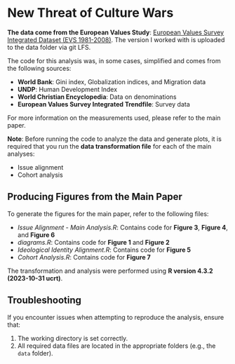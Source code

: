 # New Threat of Culture Wars

**The data come from the European Values Study**:
[European Values Survey Integrated Dataset (EVS 1981-2008)](https://doi.org/10.4232/1.14021). The version I worked with is uploaded to the data folder via git LFS.

The code for this analysis was, in some cases, simplified and comes from the following sources:

- **World Bank**: Gini index, Globalization indices, and Migration data
- **UNDP**: Human Development Index
- **World Christian Encyclopedia**: Data on denominations
- **European Values Survey Integrated Trendfile**: Survey data

For more information on the measurements used, please refer to the main paper.

**Note**: Before running the code to analyze the data and generate plots, it is required that you run the **data transformation file** for each of the main analyses:
- Issue alignment
- Cohort analysis

## Producing Figures from the Main Paper

To generate the figures for the main paper, refer to the following files:

- *Issue Alignment - Main Analysis.R*: Contains code for **Figure 3**, **Figure 4**, and **Figure 6**
- *diagrams.R*: Contains code for **Figure 1** and **Figure 2**
- *Ideological Identity Alignment.R*: Contains code for **Figure 5**
- *Cohort Analysis.R*: Contains code for **Figure 7**

The transformation and analysis were performed using **R version 4.3.2 (2023-10-31 ucrt)**.

## Troubleshooting

If you encounter issues when attempting to reproduce the analysis, ensure that:

1. The working directory is set correctly.
2. All required data files are located in the appropriate folders (e.g., the `data` folder).